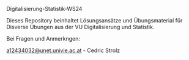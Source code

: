 Digitalisierung-Statistik-WS24

Dieses Repository beinhaltet Lösungsansätze und Übungsmaterial für Disverse Übungen aus der VU Digitalisierung und Statistik.

Bei Fragen und Anmerkngen:

a12434032@unet.univie.ac.at - Cedric Strolz

